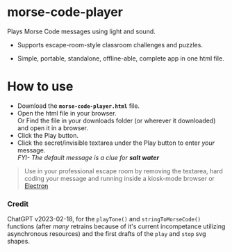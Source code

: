 # morse-code-player

Plays Morse Code messages using light and sound. 

- Supports escape-room-style classroom challenges and puzzles.

- Simple, portable, standalone, offline-able, complete app in one html file.  

# How to use

- Download the **`morse-code-player.html`** file. 
 - Open the html file in your browser.<br>
 Or Find the file in your downloads folder (or wherever it downloaded) and open it in a browser.
- Click the Play button.
- Click the secret/invisible textarea under the Play button to enter _your_ message.
<br>_FYI- The default message is a clue for **salt water**_

> Use in your professional escape room by removing the textarea, hard coding your message and running inside a kiosk-mode browser or [Electron](https://www.npmjs.com/package/electron)
### Credit 
ChatGPT v2023-02-18, for the `playTone()` and `stringToMorseCode()` functions (after _many_ retrains because of it's current incompetance utilizing asynchronous resources) and the first drafts of the `play` and `stop` svg shapes.
